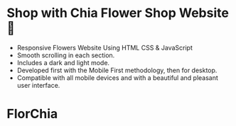 # Shop with Chia Flower Shop Website 🌸

- Responsive Flowers Website Using HTML CSS & JavaScript
- Smooth scrolling in each section.
- Includes a dark and light mode.
- Developed first with the Mobile First methodology, then for desktop.
- Compatible with all mobile devices and with a beautiful and pleasant user interface.



# FlorChia
